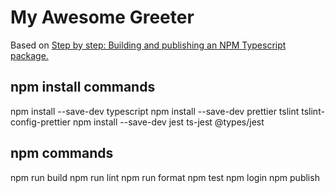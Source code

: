 # My Awesome Greeter

Based on [Step by step: Building and publishing an NPM Typescript package.](https://itnext.io/step-by-step-building-and-publishing-an-npm-typescript-package-44fe7164964c)

## npm install commands

  npm install --save-dev typescript
  npm install --save-dev prettier tslint tslint-config-prettier
  npm install --save-dev jest ts-jest @types/jest

## npm commands

  npm run build
  npm run lint
  npm run format
  npm test
  npm login
  npm publish
